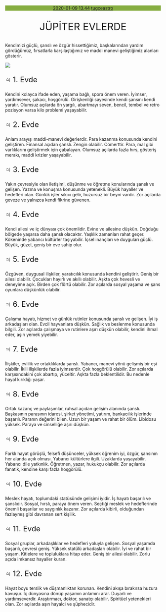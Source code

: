 <link href="styles.css" rel="stylesheet">

<center>

<p style="background-color:#86AD41;"> <a href="https://twitter.com/i/status/1215222905237393409">2020-01-09 13.44</a> <a href="https://twitter.com/tugceastro">tugceastro</a></p>

<p style="font-size:32px">JÜPİTER EVLERDE</p>

</center>

[](https://twitter.com/i/status/1215222905237393409) 

Kendimizi güçlü, şanslı ve özgür hissettiğimiz, başkalarından yardım gördüğümüz, fırsatlarla karşılaştığımız ve maddi manevi geliştiğimiz alanları gösterir.

![](https://pbs.twimg.com/media/EN1WyUJXUAAyjCL.jpg)

[](https://twitter.com/i/status/1215224414901624832)

<p style="font-size:24px">♃ 1. Evde</p>

Kendini kolayca ifade eden, yaşama bağlı, spora önem veren. İyimser, yardımsever, şakacı, hoşgörülü. Girişkenliği sayesinde kendi şansını kendi yaratır. Olumsuz açılarda ön yargılı, abartmayı seven, bencil, tembel ve retro pozisyon varsa kilo problemi yaşayabilir.

[](https://twitter.com/i/status/1215225223244656640)

<p style="font-size:24px">♃ 2. Evde</p>

Anlam arayışı maddi-manevi değerlerdir. Para kazanma konusunda kendini geliştiren. Finansal açıdan şanslı. Zengin olabilir. Cömerttir. Para, mal gibi varlıklarını geliştirmek için çabalayan. Olumsuz açılarda fazla hırs, gösteriş merakı, maddi krizler yaşayabilir.

[](https://twitter.com/i/status/1215228138998943744)

<p style="font-size:24px">♃ 3. Evde</p>

Yakın çevresiyle olan iletişimi, düşünme ve öğretme konularında şanslı ve gelişen. Yazma ve konuşma konusunda yetenekli. Büyük hayaller ve hedefleri olan. Günlük işler sıkıcı gelir, huzursuz bir beyni vardır. Zor açılarda geveze ve yalnızca kendi fikrine güvenen.

[](https://twitter.com/i/status/1215230475675078656)

<p style="font-size:24px">♃ 4. Evde</p>

Kendi ailesi ve iç dünyası çok önemlidir. Evine ve ailesine düşkün. Doğduğu bölgede yaşarsa daha şanslı olacaktır. Yaşlılık zamanları rahat geçer. Kökeninde yabancı kültürler taşıyabilir. İçsel inançları ve duyguları güçlü. Büyük, güzel, geniş bir eve sahip olur.

[](https://twitter.com/i/status/1215231605889011712)

<p style="font-size:24px">♃ 5. Evde</p>

Özgüven, duygusal ilişkiler, yaratıcılık konusunda kendini geliştirir. Geniş bir ailesi olabilir. Çocukları hayırlı ve akıllı olabilir. Aşkta çok hevesli ve deneyime açık. Birden çok flörtü olabilir. Zor açılarda sosyal yaşama ve şans oyunlara düşkünlük olabilir.

[](https://twitter.com/i/status/1215232691618111488)

<p style="font-size:24px">♃ 6. Evde</p>

Çalışma hayatı, hizmet ve günlük rutinler konusunda şanslı ve gelişen. İyi iş arkadaşları olan. Evcil hayvanlara düşkün. Sağlık ve beslenme konusunda bilgili. Zor açılarda çalışmaya ve rutinlere aşırı düşkün olabilir, kendini ihmal eder, aşırı yemek yiyebilir.

[](https://twitter.com/i/status/1215233817889427456)

<p style="font-size:24px">♃ 7. Evde</p>

İlişkiler, evlilik ve ortaklıklarda şanslı. Yabancı, manevi yönü gelişmiş bir eşi olabilir. İkili ilişkilerde fazla iyimserdir. Çok hoşgörülü olabilir. Zor açılarda karşısındakini çok abartıp, yüceltir. Aşkta fazla beklentilidir. Bu nedenle hayal kırıklığı yaşar.

[](https://twitter.com/i/status/1215236212568526848)

<p style="font-size:24px">♃ 8. Evde</p>

Ortak kazanç ve paylaşımlar, ruhsal açıdan gelişim alanında şanslı. Başkasının parasının idaresi, şirket yönetimi, yatırım, bankacılık işlerinde başarılı. Paranın değerini bilen. Uzun bir yaşam ve rahat bir ölüm. Libidosu yüksek. Paraya ve cinselliğe aşırı düşkün.

[](https://twitter.com/i/status/1215237836716281856)

<p style="font-size:24px">♃ 9. Evde</p>

Farklı hayat görüşlü, felsefi düşünceler, yüksek öğrenim iyi, özgür, şansının her alanda açık olması. Yabancı kültürlere ilgili. Uzaklarda yaşayabilir. Yabancı dile yatkınlık. Öğretmen, yazar, hukukçu olabilir. Zor açılarda fanatik, kendine karşı fazla hoşgörülü.

[](https://twitter.com/i/status/1215239425472507904)

<p style="font-size:24px">♃ 10. Evde</p>

Meslek hayatı, toplumdaki statüsünde gelişimi iyidir. İş hayatı başarılı ve şanslıdır. Sosyal, hırslı, paraya önem veren. Seçtiği meslek ve hedeflerinde önemli başarılar ve saygınlık kazanır. Zor açılarda kibirli, olduğundan fazlaymış gibi davranan sert kişilik.

[](https://twitter.com/i/status/1215240689589587968)

<p style="font-size:24px">♃ 11. Evde</p>

Sosyal gruplar, arkadaşlıklar ve hedefleri yoluyla gelişen. Sosyal yaşamda başarılı, çevresi geniş. Yüksek statülü arkadaşları olabilir. İyi ve rahat bir yaşam. Kitlelere ve topluluklara hitap eder. Geniş bir ailesi olabilir. Zorlu açıda imkansız hayaller kuran.

[](https://twitter.com/i/status/1215241860387627009)

<p style="font-size:24px">♃ 12. Evde</p>

Hayat boyu terslik ve düşmanlıktan korunan. Kendini akışa bırakırsa huzura kavuşur. İç dünyasına dönüp yaşamın anlamını arar. Duyarlı ve yardımseverdir. Araştırmacı, doktor, sanatçı olabilir. Spiritüel yetenekleri olan. Zor açılarda aşırı hayalci ve şüphecidir. 

